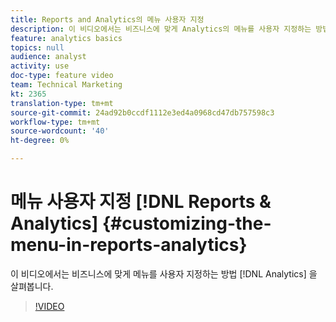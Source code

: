 ```yaml
---
title: Reports and Analytics의 메뉴 사용자 지정
description: 이 비디오에서는 비즈니스에 맞게 Analytics의 메뉴를 사용자 지정하는 방법을 살펴봅니다.
feature: analytics basics
topics: null
audience: analyst
activity: use
doc-type: feature video
team: Technical Marketing
kt: 2365
translation-type: tm+mt
source-git-commit: 24ad92b0ccdf1112e3ed4a0968cd47db757598c3
workflow-type: tm+mt
source-wordcount: '40'
ht-degree: 0%

---
```



# 메뉴 사용자 지정 [!DNL Reports & Analytics] {#customizing-the-menu-in-reports-analytics}

이 비디오에서는 비즈니스에 맞게 메뉴를 사용자 지정하는 방법 [!DNL Analytics] 을 살펴봅니다.

>[!VIDEO](https://video.tv.adobe.com/v/25457/?quality=12)
